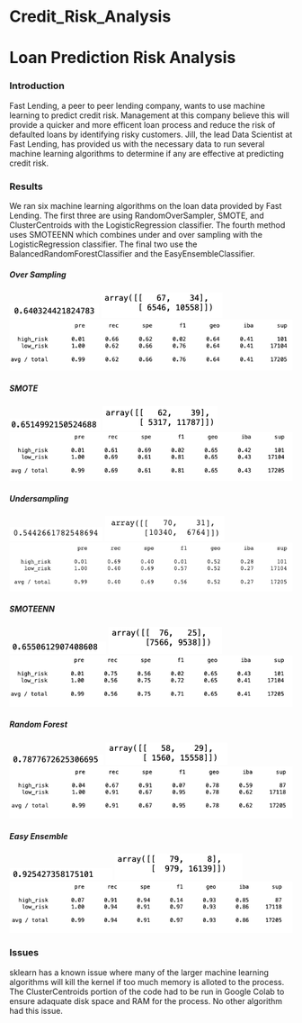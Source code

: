 # Credit_Risk_Analysis

# Loan Prediction Risk Analysis

### Introduction

Fast Lending, a peer to peer lending company, wants to use machine learning to predict credit risk. Management at this company believe this will provide a quicker and more efficent loan process and reduce the risk of defaulted loans by identifying risky customers. Jill, the lead Data Scientist at Fast Lending, has provided us with the necessary data to run several machine learning algorithms to determine if any are effective at predicting credit risk.

### Results

We ran six machine learning algorithms on the loan data provided by Fast Lending. The first three are using RandomOverSampler, SMOTE, and ClusterCentroids with the LogisticRegression classifier. The fourth method uses SMOTEENN which combines under and over sampling with the LogisticRegression classifier. The final two use  the BalancedRandomForestClassifier and the EasyEnsembleClassifier.

##### Over Sampling
![Balance](https://github.com/roeggealissa/Credit_Risk_Analysis/blob/632602a47cffe945652fd1eeb6f7edd69a6ce380/Oversample_Balance.png)
![Confusion](https://github.com/roeggealissa/Credit_Risk_Analysis/blob/632602a47cffe945652fd1eeb6f7edd69a6ce380/Oversample_Confusion.png)
![Classification](https://github.com/roeggealissa/Credit_Risk_Analysis/blob/632602a47cffe945652fd1eeb6f7edd69a6ce380/Oversample_Classification.png)

##### SMOTE

![Balance](https://github.com/roeggealissa/Credit_Risk_Analysis/blob/2666e62ac16aa367f69cfd329d4588efa9879ccf/SMOTE_Balance.png)
![Confusion](https://github.com/roeggealissa/Credit_Risk_Analysis/blob/2666e62ac16aa367f69cfd329d4588efa9879ccf/SMOTE_Confusion.png)
![Classification](https://github.com/roeggealissa/Credit_Risk_Analysis/blob/2666e62ac16aa367f69cfd329d4588efa9879ccf/SMOTE_Classification.png)

##### Undersampling

![Balance](https://github.com/roeggealissa/Credit_Risk_Analysis/blob/2666e62ac16aa367f69cfd329d4588efa9879ccf/CC_balance.png)
![Confusion](https://github.com/roeggealissa/Credit_Risk_Analysis/blob/2666e62ac16aa367f69cfd329d4588efa9879ccf/CC_confusion.png)
![Classification](https://github.com/roeggealissa/Credit_Risk_Analysis/blob/2666e62ac16aa367f69cfd329d4588efa9879ccf/CC_Classification.png)

##### SMOTEENN

![Balance](https://github.com/roeggealissa/Credit_Risk_Analysis/blob/2666e62ac16aa367f69cfd329d4588efa9879ccf/SMOTEENN_balance.png)
![Confusion](https://github.com/roeggealissa/Credit_Risk_Analysis/blob/2666e62ac16aa367f69cfd329d4588efa9879ccf/SMOTEENN_Confusion.png)
![Classification](https://github.com/roeggealissa/Credit_Risk_Analysis/blob/2666e62ac16aa367f69cfd329d4588efa9879ccf/SMOTEENN_Classification.png)

##### Random Forest

![Balance](https://github.com/roeggealissa/Credit_Risk_Analysis/blob/a51f263b1d0e70a160bb8809b1459763582e0953/RF_balance.png)
![Confusion](https://github.com/roeggealissa/Credit_Risk_Analysis/blob/a51f263b1d0e70a160bb8809b1459763582e0953/RF_Confusion.png)
![Classification](https://github.com/roeggealissa/Credit_Risk_Analysis/blob/a51f263b1d0e70a160bb8809b1459763582e0953/RF_Classification.png)

##### Easy Ensemble

![Balance](https://github.com/roeggealissa/Credit_Risk_Analysis/blob/a51f263b1d0e70a160bb8809b1459763582e0953/EEC_balance.png)
![Confusion](https://github.com/roeggealissa/Credit_Risk_Analysis/blob/a51f263b1d0e70a160bb8809b1459763582e0953/EEC_Confusion.png)
![Classification](https://github.com/roeggealissa/Credit_Risk_Analysis/blob/a51f263b1d0e70a160bb8809b1459763582e0953/EEC_Classification.png)

### Issues

sklearn has a known issue where many of the larger machine learning algorithms will kill the kernel if too much memory is alloted to the process. The ClusterCentroids portion of the code had to be run in Google Colab to ensure adaquate disk space and RAM for the process. No other algorithm had this issue.
